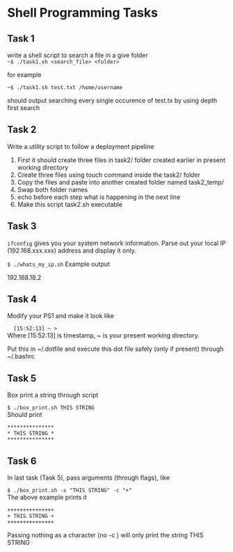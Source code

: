 # Shell Programming Tasks

## Task 1

write a shell script to search a file in a give folder \
```~$ ./task1.sh <search_file> <folder>```

for example

```~$ ./task1.sh test.txt /home/username```

should output searching every single occurence of test.tx by using depth first search

## Task 2

Write a utility script to follow a deployment pipeline
1. First it should create three files in task2/ folder created earlier in present working directory
2. Create three files using touch command inside the task2/ folder
3. Copy the files and paste into another created folder named task2_temp/
4. Swap both folder names
5. echo before each step what is happening in the next line
6. Make this script task2.sh executable

## Task 3

```ifconfig``` gives you your system network information. Parse out your local IP (192.168.xxx.xxx) address and display it
only.

```$ ./whats_my_ip.sh```
Example output

192.168.18.2


## Task 4

Modify your PS1 and make it look like

```  [15:52:13] ~ >``` \
Where [15:52:13] is timestamp, ~ is your present working directory. 

Put this in ~/.dotfile and execute this dot file safely (only if present) through ~/.bashrc


## Task 5

Box print a string through script

```$ ./box_print.sh THIS STRING``` \
Should print
```
***************
* THIS STRING *
***************
```


## Task 6

In last task (Task 5), pass arguments (through flags), like

```$ ./box_print.sh -s "THIS STRING" -c "+"``` \
The above example prints it
```
+++++++++++++++
+ THIS STRING +
+++++++++++++++
```
Passing nothing as a character (no -c ) will only print the string
THIS STRING